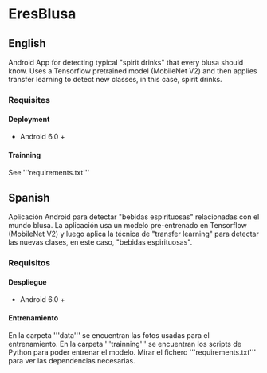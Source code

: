 # EresBlusa

## English
Android App for detecting typical "spirit drinks" that every blusa should know. Uses a Tensorflow pretrained model (MobileNet V2) and then applies transfer learning to detect new classes, in this case, spirit drinks. 

### Requisites

#### Deployment 

 * Android 6.0 +

#### Trainning

See '''requirements.txt''' 
 
## Spanish
Aplicación Android para detectar "bebidas espirituosas" relacionadas con el mundo blusa. La aplicación usa un modelo pre-entrenado en Tensorflow (MobileNet V2) y luego aplica la técnica de "transfer learning" para detectar las nuevas clases, en este caso,  "bebidas espirituosas". 

### Requisitos

#### Despliegue 

 * Android 6.0 +

#### Entrenamiento
En la carpeta '''data''' se encuentran las fotos usadas para el entrenamiento. En la carpeta '''trainning''' se encuentran los scripts de Python para poder entrenar el modelo. Mirar el fichero '''requirements.txt''' para ver las dependencias necesarias. 
